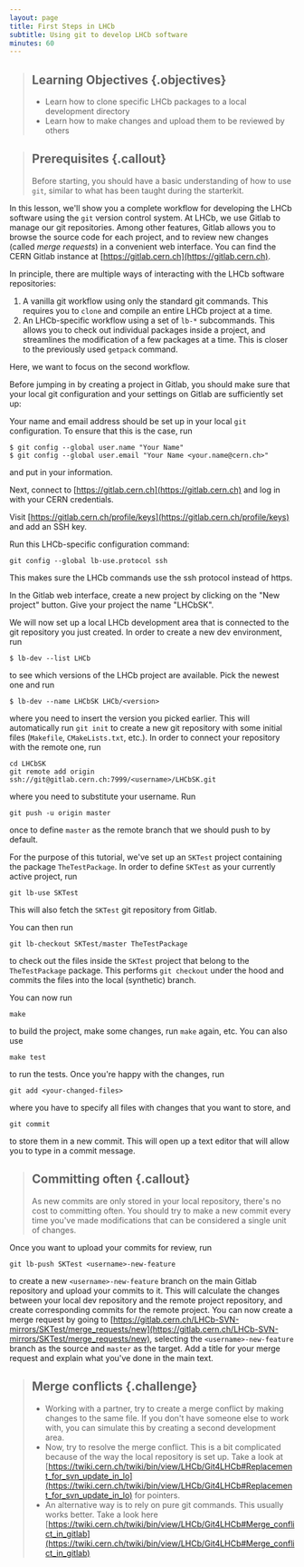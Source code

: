 ```yaml
---
layout: page
title: First Steps in LHCb
subtitle: Using git to develop LHCb software
minutes: 60
---
```


> ## Learning Objectives {.objectives}
>
> * Learn how to clone specific LHCb packages to a local development directory
> * Learn how to make changes and upload them to be reviewed by others

> ## Prerequisites {.callout}
>
> Before starting, you should have a basic understanding of how to use `git`,
> similar to what has been taught during the starterkit.

In this lesson, we'll show you a complete workflow for developing the LHCb software
using the `git` version control system.
At LHCb, we use Gitlab to manage our git repositories.
Among other features, Gitlab allows you to browse the source code for each project,
and to review new changes (called *merge requests*) in a convenient web interface.
You can find the CERN Gitlab instance at [https://gitlab.cern.ch](https://gitlab.cern.ch).

In principle, there are multiple ways of interacting with the LHCb software repositories:

 1. A vanilla git workflow using only the standard git commands.
   This requires you to `clone` and compile an entire LHCb project at a time.
 2. An LHCb-specific workflow using a set of `lb-*` subcommands.
    This allows you to check out individual packages inside a project, and
    streamlines the modification of a few packages at a time.
    This is closer to the previously used `getpack` command.

Here, we want to focus on the second workflow.

Before jumping in by creating a project in Gitlab, you should make sure that
your local git configuration and your settings on Gitlab are sufficiently set up:

Your name and email address should be set up in your local `git` configuration.
To ensure that this is the case, run
```
$ git config --global user.name "Your Name"
$ git config --global user.email "Your Name <your.name@cern.ch>"
```
and put in your information.

Next, connect to [https://gitlab.cern.ch](https://gitlab.cern.ch) and log in
with your CERN credentials.

Visit [https://gitlab.cern.ch/profile/keys](https://gitlab.cern.ch/profile/keys) and add an SSH key.

Run this LHCb-specific configuration command:
```
git config --global lb-use.protocol ssh
```
This makes sure the LHCb commands use the ssh protocol instead of https.

In the Gitlab web interface, create a new project by clicking on the "New project" button.
Give your project the name "LHCbSK".

We will now set up a local LHCb development area that is connected to the git
repository you just created.
In order to create a new dev environment, run
```
$ lb-dev --list LHCb
```
to see which versions of the LHCb project are available.
Pick the newest one and run
```
$ lb-dev --name LHCbSK LHCb/<version>
```
where you need to insert the version you picked earlier.
This will automatically run `git init` to create a new git repository with some initial files (`Makefile`, `CMakeLists.txt`, etc.).
In order to connect your repository with the remote one, run
```
cd LHCbSK
git remote add origin ssh://git@gitlab.cern.ch:7999/<username>/LHCbSK.git
```
where you need to substitute your username.
Run
```
git push -u origin master
```
once to define `master` as the remote branch that we should push to by default.

For the purpose of this tutorial, we've set up an `SKTest` project containing
the package `TheTestPackage`.
In order to define `SKTest` as your currently active project, run
```
git lb-use SKTest
```
This will also fetch the `SKTest` git repository from Gitlab.

You can then run
```
git lb-checkout SKTest/master TheTestPackage
```
to check out the files inside the `SKTest` project that belong to the
`TheTestPackage` package.
This performs `git checkout` under the hood and commits the files into the
local (synthetic) branch.

You can now run
```
make
```
to build the project, make some changes, run `make` again, etc.
You can also use
```
make test
```
to run the tests.
Once you're happy with the changes, run
```
git add <your-changed-files>
```
where you have to specify all files with changes that you want to store,
and
```
git commit
```
to store them in a new commit.
This will open up a text editor that will allow you to type in a commit message.

> ## Committing often {.callout}
>
> As new commits are only stored in your local repository, there's no cost to
> committing often. You should try to make a new commit every time you've made
> modifications that can be considered a single unit of changes.

Once you want to upload your commits for review, run
```
git lb-push SKTest <username>-new-feature
```
to create a new `<username>-new-feature` branch on the main Gitlab repository
and upload your commits to it.
This will calculate the changes between your local dev repository and the
remote project repository, and create corresponding commits for the remote
project.
You can now create a merge request by going to
[https://gitlab.cern.ch/LHCb-SVN-mirrors/SKTest/merge_requests/new](https://gitlab.cern.ch/LHCb-SVN-mirrors/SKTest/merge_requests/new),
selecting the `<username>-new-feature` branch as the source and `master` as the target.
Add a title for your merge request and explain what you've done in the main text.

> ## Merge conflicts {.challenge}
>  - Working with a partner, try to create a merge conflict by making changes to the same file.
>    If you don't have someone else to work with, you can simulate this by creating a second development area.
>  - Now, try to resolve the merge conflict.
>    This is a bit complicated because of the way the local repository is set up.
>    Take a look at [https://twiki.cern.ch/twiki/bin/view/LHCb/Git4LHCb#Replacement_for_svn_update_in_lo](https://twiki.cern.ch/twiki/bin/view/LHCb/Git4LHCb#Replacement_for_svn_update_in_lo) for pointers.
>  - An alternative way is to rely on pure git commands. This usually works better.
>    Take a look here [https://twiki.cern.ch/twiki/bin/view/LHCb/Git4LHCb#Merge_conflict_in_gitlab](https://twiki.cern.ch/twiki/bin/view/LHCb/Git4LHCb#Merge_conflict_in_gitlab)

